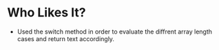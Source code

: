 # Who Likes It?

* Used the switch method in order to evaluate the diffrent array length cases and return text accordingly. 
